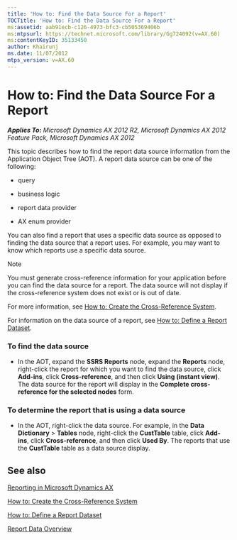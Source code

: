 ```yaml
---
title: 'How to: Find the Data Source For a Report'
TOCTitle: 'How to: Find the Data Source For a Report'
ms:assetid: aab91ecb-c126-4973-bfc3-cb505369406b
ms:mtpsurl: https://technet.microsoft.com/library/Gg724092(v=AX.60)
ms:contentKeyID: 35133450
author: Khairunj
ms.date: 11/07/2012
mtps_version: v=AX.60
---
```


# How to: Find the Data Source For a Report 


_**Applies To:** Microsoft Dynamics AX 2012 R2, Microsoft Dynamics AX 2012 Feature Pack, Microsoft Dynamics AX 2012_

 This topic describes how to find the report data source information from the Application Object Tree (AOT). A report data source can be one of the following:

  - query

  - business logic

  - report data provider

  - AX enum provider

You can also find a report that uses a specific data source as opposed to finding the data source that a report uses. For example, you may want to know which reports use a specific data source.


> [!NOTE]
> <P>You must generate cross-reference information for your application before you can find the data source for a report. The data source will not display if the cross-reference system does not exist or is out of date.</P>



For more information, see [How to: Create the Cross-Reference System](https://technet.microsoft.com/library/aa877386\(v=ax.60\)).

For information on the data source of a report, see [How to: Define a Report Dataset](how-to-define-a-report-dataset.md).

### To find the data source

  - In the AOT, expand the **SSRS Reports** node, expand the **Reports** node, right-click the report for which you want to find the data source, click **Add-ins**, click **Cross-reference**, and then click **Using (instant view)**. The data source for the report will display in the **Complete cross-reference for the selected nodes** form.

### To determine the report that is using a data source

  - In the AOT, right-click the data source. For example, in the **Data Dictionary** \> **Tables** node, right-click the **CustTable** table, click **Add-ins**, click **Cross-reference**, and then click **Used By**. The reports that use the **CustTable** table as a data source display.

## See also

[Reporting in Microsoft Dynamics AX](reporting-in-microsoft-dynamics-ax.md)

[How to: Create the Cross-Reference System](https://technet.microsoft.com/library/aa877386\(v=ax.60\))

[How to: Define a Report Dataset](how-to-define-a-report-dataset.md)

[Report Data Overview](report-data-overview.md)

